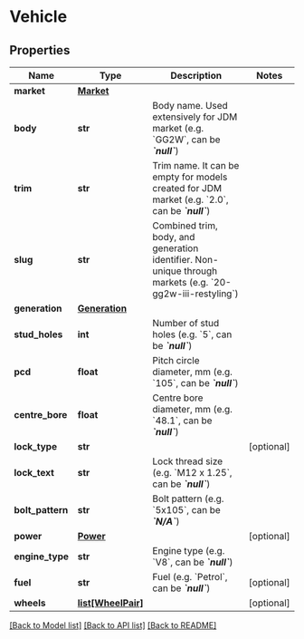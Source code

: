 # Vehicle

## Properties
Name | Type | Description | Notes
------------ | ------------- | ------------- | -------------
**market** | [**Market**](Market.md) |  | 
**body** | **str** | Body name. Used extensively for JDM market (e.g. &#x60;GG2W&#x60;, can be __*&#x60;null&#x60;*__) | 
**trim** | **str** | Trim name. It can be empty for models created for JDM market (e.g. &#x60;2.0&#x60;, can be __*&#x60;null&#x60;*__) | 
**slug** | **str** | Combined trim, body, and generation identifier. Non-unique through markets (e.g. &#x60;20-gg2w-iii-restyling&#x60;) | 
**generation** | [**Generation**](Generation.md) |  | 
**stud_holes** | **int** | Number of stud holes (e.g. &#x60;5&#x60;, can be __*&#x60;null&#x60;*__) | 
**pcd** | **float** | Pitch circle diameter, mm (e.g. &#x60;105&#x60;, can be __*&#x60;null&#x60;*__) | 
**centre_bore** | **float** | Centre bore diameter, mm (e.g. &#x60;48.1&#x60;, can be __*&#x60;null&#x60;*__) | 
**lock_type** | **str** |  | [optional] 
**lock_text** | **str** | Lock thread size (e.g. &#x60;M12 x 1.25&#x60;, can be __*&#x60;null&#x60;*__) | 
**bolt_pattern** | **str** | Bolt pattern (e.g. &#x60;5x105&#x60;, can be __*&#x60;N/A&#x60;*__) | 
**power** | [**Power**](Power.md) |  | [optional] 
**engine_type** | **str** | Engine type (e.g. &#x60;V8&#x60;, can be __*&#x60;null&#x60;*__) | 
**fuel** | **str** | Fuel (e.g. &#x60;Petrol&#x60;, can be __*&#x60;null&#x60;*__) | [optional] 
**wheels** | [**list[WheelPair]**](WheelPair.md) |  | [optional] 

[[Back to Model list]](../README.md#documentation-for-models) [[Back to API list]](../README.md#documentation-for-api-endpoints) [[Back to README]](../README.md)



